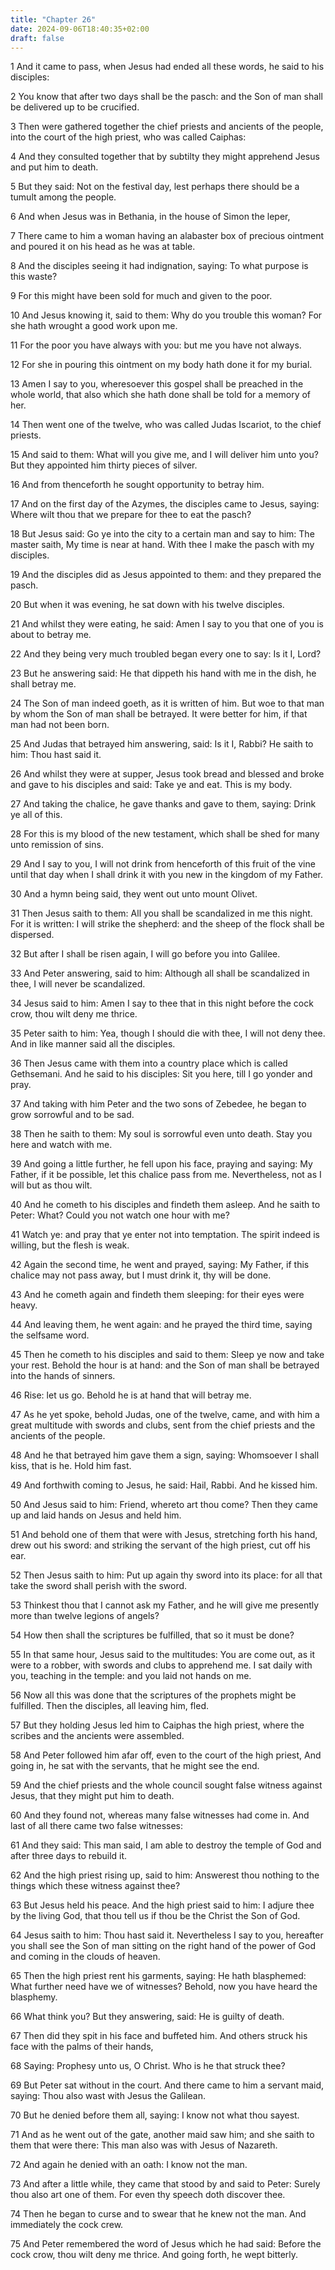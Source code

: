 ```yaml
---
title: "Chapter 26"
date: 2024-09-06T18:40:35+02:00
draft: false
---
```




1 And it came to pass, when Jesus had ended all these words, he said to his disciples:

2 You know that after two days shall be the pasch: and the Son of man shall be delivered up to be crucified.

3 Then were gathered together the chief priests and ancients of the people, into the court of the high priest, who was called Caiphas:

4 And they consulted together that by subtilty they might apprehend Jesus and put him to death.

5 But they said: Not on the festival day, lest perhaps there should be a tumult among the people.

6 And when Jesus was in Bethania, in the house of Simon the leper,

7 There came to him a woman having an alabaster box of precious ointment and poured it on his head as he was at table.

8 And the disciples seeing it had indignation, saying: To what purpose is this waste?

9 For this might have been sold for much and given to the poor.

10 And Jesus knowing it, said to them: Why do you trouble this woman? For she hath wrought a good work upon me.

11 For the poor you have always with you: but me you have not always.

12 For she in pouring this ointment on my body hath done it for my burial.

13 Amen I say to you, wheresoever this gospel shall be preached in the whole world, that also which she hath done shall be told for a memory of her.

14 Then went one of the twelve, who was called Judas Iscariot, to the chief priests.

15 And said to them: What will you give me, and I will deliver him unto you? But they appointed him thirty pieces of silver.

16 And from thenceforth he sought opportunity to betray him.

17 And on the first day of the Azymes, the disciples came to Jesus, saying: Where wilt thou that we prepare for thee to eat the pasch?

18 But Jesus said: Go ye into the city to a certain man and say to him: The master saith, My time is near at hand. With thee I make the pasch with my disciples.

19 And the disciples did as Jesus appointed to them: and they prepared the pasch.

20 But when it was evening, he sat down with his twelve disciples.

21 And whilst they were eating, he said: Amen I say to you that one of you is about to betray me.

22 And they being very much troubled began every one to say: Is it I, Lord?

23 But he answering said: He that dippeth his hand with me in the dish, he shall betray me.

24 The Son of man indeed goeth, as it is written of him. But woe to that man by whom the Son of man shall be betrayed. It were better for him, if that man had not been born.

25 And Judas that betrayed him answering, said: Is it I, Rabbi? He saith to him: Thou hast said it.

26 And whilst they were at supper, Jesus took bread and blessed and broke and gave to his disciples and said: Take ye and eat. This is my body.

27 And taking the chalice, he gave thanks and gave to them, saying: Drink ye all of this.

28 For this is my blood of the new testament, which shall be shed for many unto remission of sins.

29 And I say to you, I will not drink from henceforth of this fruit of the vine until that day when I shall drink it with you new in the kingdom of my Father.

30 And a hymn being said, they went out unto mount Olivet.

31 Then Jesus saith to them: All you shall be scandalized in me this night. For it is written: I will strike the shepherd: and the sheep of the flock shall be dispersed.

32 But after I shall be risen again, I will go before you into Galilee.

33 And Peter answering, said to him: Although all shall be scandalized in thee, I will never be scandalized.

34 Jesus said to him: Amen I say to thee that in this night before the cock crow, thou wilt deny me thrice.

35 Peter saith to him: Yea, though I should die with thee, I will not deny thee. And in like manner said all the disciples.

36 Then Jesus came with them into a country place which is called Gethsemani. And he said to his disciples: Sit you here, till I go yonder and pray.

37 And taking with him Peter and the two sons of Zebedee, he began to grow sorrowful and to be sad.

38 Then he saith to them: My soul is sorrowful even unto death. Stay you here and watch with me.

39 And going a little further, he fell upon his face, praying and saying: My Father, if it be possible, let this chalice pass from me. Nevertheless, not as I will but as thou wilt.

40 And he cometh to his disciples and findeth them asleep. And he saith to Peter: What? Could you not watch one hour with me?

41 Watch ye: and pray that ye enter not into temptation. The spirit indeed is willing, but the flesh is weak.

42 Again the second time, he went and prayed, saying: My Father, if this chalice may not pass away, but I must drink it, thy will be done.

43 And he cometh again and findeth them sleeping: for their eyes were heavy.

44 And leaving them, he went again: and he prayed the third time, saying the selfsame word.

45 Then he cometh to his disciples and said to them: Sleep ye now and take your rest. Behold the hour is at hand: and the Son of man shall be betrayed into the hands of sinners.

46 Rise: let us go. Behold he is at hand that will betray me.

47 As he yet spoke, behold Judas, one of the twelve, came, and with him a great multitude with swords and clubs, sent from the chief priests and the ancients of the people.

48 And he that betrayed him gave them a sign, saying: Whomsoever I shall kiss, that is he. Hold him fast.

49 And forthwith coming to Jesus, he said: Hail, Rabbi. And he kissed him.

50 And Jesus said to him: Friend, whereto art thou come? Then they came up and laid hands on Jesus and held him.

51 And behold one of them that were with Jesus, stretching forth his hand, drew out his sword: and striking the servant of the high priest, cut off his ear.

52 Then Jesus saith to him: Put up again thy sword into its place: for all that take the sword shall perish with the sword.

53 Thinkest thou that I cannot ask my Father, and he will give me presently more than twelve legions of angels?

54 How then shall the scriptures be fulfilled, that so it must be done?

55 In that same hour, Jesus said to the multitudes: You are come out, as it were to a robber, with swords and clubs to apprehend me. I sat daily with you, teaching in the temple: and you laid not hands on me.

56 Now all this was done that the scriptures of the prophets might be fulfilled. Then the disciples, all leaving him, fled.

57 But they holding Jesus led him to Caiphas the high priest, where the scribes and the ancients were assembled.

58 And Peter followed him afar off, even to the court of the high priest, And going in, he sat with the servants, that he might see the end.

59 And the chief priests and the whole council sought false witness against Jesus, that they might put him to death.

60 And they found not, whereas many false witnesses had come in. And last of all there came two false witnesses:

61 And they said: This man said, I am able to destroy the temple of God and after three days to rebuild it.

62 And the high priest rising up, said to him: Answerest thou nothing to the things which these witness against thee?

63 But Jesus held his peace. And the high priest said to him: I adjure thee by the living God, that thou tell us if thou be the Christ the Son of God.

64 Jesus saith to him: Thou hast said it. Nevertheless I say to you, hereafter you shall see the Son of man sitting on the right hand of the power of God and coming in the clouds of heaven.

65 Then the high priest rent his garments, saying: He hath blasphemed: What further need have we of witnesses? Behold, now you have heard the blasphemy.

66 What think you? But they answering, said: He is guilty of death.

67 Then did they spit in his face and buffeted him. And others struck his face with the palms of their hands,

68 Saying: Prophesy unto us, O Christ. Who is he that struck thee?

69 But Peter sat without in the court. And there came to him a servant maid, saying: Thou also wast with Jesus the Galilean.

70 But he denied before them all, saying: I know not what thou sayest.

71 And as he went out of the gate, another maid saw him; and she saith to them that were there: This man also was with Jesus of Nazareth.

72 And again he denied with an oath: I know not the man.

73 And after a little while, they came that stood by and said to Peter: Surely thou also art one of them. For even thy speech doth discover thee.

74 Then he began to curse and to swear that he knew not the man. And immediately the cock crew.

75 And Peter remembered the word of Jesus which he had said: Before the cock crow, thou wilt deny me thrice. And going forth, he wept bitterly.


